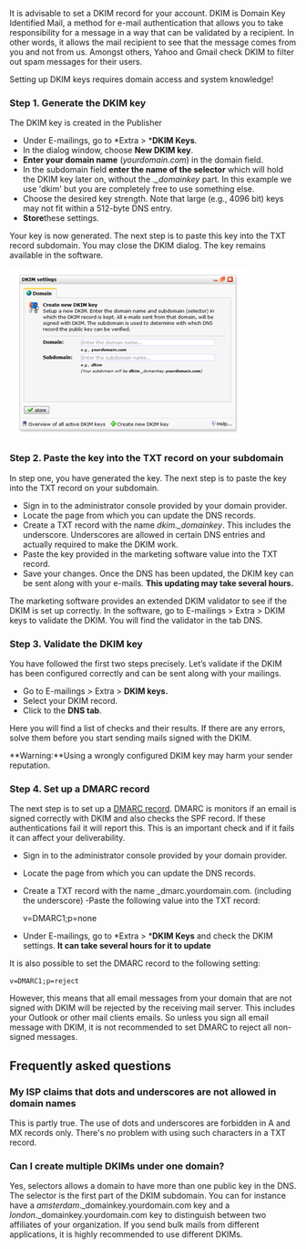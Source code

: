 It is advisable to set a DKIM record for your account. DKIM is Domain
Key Identified Mail, a method for e-mail authentication that allows you
to take responsibility for a message in a way that can be validated by a
recipient. In other words, it allows the mail recipient to see that the
message comes from you and not from us. Amongst others, Yahoo and Gmail
check DKIM to filter out spam messages for their users.

Setting up DKIM keys requires domain access and system knowledge!

### Step 1. Generate the DKIM key

The DKIM key is created in the Publisher

-   Under E-mailings, go to \*Extra \> \***DKIM Keys**.
-   In the dialog window, choose **New DKIM key**.
-   **Enter your domain name** (*yourdomain.com*) in the domain field.
-   In the subdomain field **enter the name of the selector** which will
    hold the DKIM key later on, without the *.\_domainkey* part. In this
    example we use 'dkim' but you are completely free to use something
    else.
-   Choose the desired key strength. Note that large (e.g., 4096 bit)
    keys may not fit within a 512-byte DNS entry.
-   **Store**these settings.

Your key is now generated. The next step is to paste this key into the
TXT record subdomain. You may close the DKIM dialog. The key remains
available in the software.

![Enter the information](../images/generatekey.png)

### Step 2. Paste the key into the TXT record on your subdomain

In step one, you have generated the key. The next step is to paste the
key into the TXT record on your subdomain.

-   Sign in to the administrator console provided by your domain
    provider.
-   Locate the page from which you can update the DNS records.
-   Create a TXT record with the name *dkim.\_domainkey*. This includes
    the underscore. Underscores are allowed in certain DNS entries and
    actually required to make the DKIM work.
-   Paste the key provided in the marketing software value into the TXT
    record.
-   Save your changes. Once the DNS has been updated, the DKIM key can
    be sent along with your e-mails. **This updating may take several
    hours.**

The marketing software provides an extended DKIM validator to see if the
DKIM is set up correctly. In the software, go to E-mailings \> Extra \>
DKIM keys to validate the DKIM. You will find the validator in the tab
DNS.

### Step 3. Validate the DKIM key

You have followed the first two steps precisely. Let’s validate if the
DKIM has been configured correctly and can be sent along with your
mailings.

-   Go to E-mailings \> Extra \> **DKIM keys.**
-   Select your DKIM record.
-   Click to the **DNS tab**.

Here you will find a list of checks and their results. If there are any
errors, solve them before you start sending mails signed with the DKIM.

**Warning:**Using a wrongly configured DKIM key may harm your sender
reputation.

### Step 4. Set up a DMARC record

The next step is to set up a [DMARC
record](https://www.dmarc.org "DMARC website"). DMARC is monitors if an
email is signed correctly with DKIM and also checks the SPF record. If
these authentications fail it will report this. This is an important
check and if it fails it can affect your deliverability.

-   Sign in to the administrator console provided by your domain
    provider.
-   Locate the page from which you can update the DNS records.
-   Create a TXT record with the name \_dmarc.yourdomain.com. (including
    the underscore) -Paste the following value into the TXT record:

    v=DMARC1;p=none

-   Under E-mailings, go to \*Extra \> \***DKIM Keys** and check the
    DKIM settings. **It can take several hours for it to update**

It is also possible to set the DMARC record to the following setting:

    v=DMARC1;p=reject

However, this means that all email messages from your domain that are
not signed with DKIM will be rejected by the receiving mail server. This
includes your Outlook or other mail clients emails. So unless you sign
all email message with DKIM, it is not recommended to set DMARC to
reject all non-signed messages.

Frequently asked questions
--------------------------

### My ISP claims that dots and underscores are not allowed in domain names

This is partly true. The use of dots and underscores are forbidden in A
and MX records only. There's no problem with using such characters in a
TXT record.

### Can I create multiple DKIMs under one domain?

Yes, selectors allows a domain to have more than one public key in the
DNS. The selector is the first part of the DKIM subdomain. You can for
instance have a *amsterdam*.\_domainkey.yourdomain.com key and a
*london*.\_domainkey.yourdomain.com key to distinguish between two
affiliates of your organization. If you send bulk mails from different
applications, it is highly recommended to use different DKIMs. 
